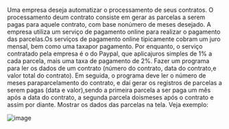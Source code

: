 Uma empresa deseja automatizar o processamento de seus contratos. O processamento deum contrato consiste em gerar as parcelas a serem pagas para aquele contrato, com base nonúmero de meses desejado.
A empresa utiliza um serviço de pagamento online para realizar o pagamento das parcelas.Os serviços de pagamento online tipicamente cobram um juro mensal, bem como uma taxapor pagamento. Por enquanto, o serviço contratado pela empresa é o do Paypal, que aplicajuros simples de 1% a cada parcela, mais uma taxa de pagamento de 2%.
Fazer um programa para ler os dados de um contrato (número do contrato, data do contrato,e valor total do contrato). Em seguida, o programa deve ler o número de meses paraparcelamento do contrato, e daí gerar os registros de parcelas a serem pagas (data e valor),sendo a primeira parcela a ser paga um mês após a data do contrato, a segunda parcela doismeses após o contrato e assim por diante. Mostrar os dados das parcelas na tela.
Veja exemplo:

![image](https://github.com/jeffber/Interfaces/assets/85135384/f526172d-b1c0-4e03-a51b-1b028aff90d3)


